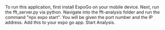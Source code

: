 To run this application, first install ExpoGo on your mobile device.
Next, run the fft_server.py via python.
Navigate into the fft-analysis folder and run the command "npx expo start".
You will be given the port number and the IP address.
Add this to your expo go app.
Start Analysis.
